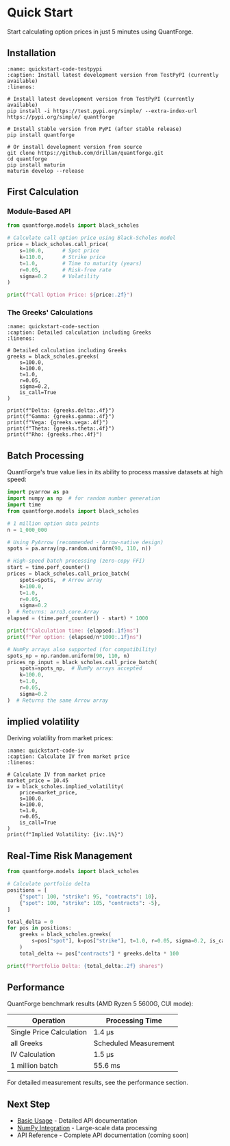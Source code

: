# Quick Start

Start calculating option prices in just 5 minutes using QuantForge.

## Installation

```{code-block} bash
:name: quickstart-code-testpypi
:caption: Install latest development version from TestPyPI (currently available)
:linenos:

# Install latest development version from TestPyPI (currently available)
pip install -i https://test.pypi.org/simple/ --extra-index-url https://pypi.org/simple/ quantforge

# Install stable version from PyPI (after stable release)
pip install quantforge

# Or install development version from source
git clone https://github.com/drillan/quantforge.git
cd quantforge
pip install maturin
maturin develop --release
```

## First Calculation

### Module-Based API

```python
from quantforge.models import black_scholes

# Calculate call option price using Black-Scholes model
price = black_scholes.call_price(
    s=100.0,      # Spot price
    k=110.0,      # Strike price
    t=1.0,        # Time to maturity (years)
    r=0.05,       # Risk-free rate
    sigma=0.2     # Volatility
)

print(f"Call Option Price: ${price:.2f}")
```

### The Greeks' Calculations

```{code-block} python
:name: quickstart-code-section
:caption: Detailed calculation including Greeks
:linenos:

# Detailed calculation including Greeks
greeks = black_scholes.greeks(
    s=100.0,
    k=100.0,
    t=1.0,
    r=0.05,
    sigma=0.2,
    is_call=True
)

print(f"Delta: {greeks.delta:.4f}")
print(f"Gamma: {greeks.gamma:.4f}")
print(f"Vega: {greeks.vega:.4f}")
print(f"Theta: {greeks.theta:.4f}")
print(f"Rho: {greeks.rho:.4f}")
```

## Batch Processing

QuantForge's true value lies in its ability to process massive datasets at high speed:

```python
import pyarrow as pa
import numpy as np  # for random number generation
import time
from quantforge.models import black_scholes

# 1 million option data points
n = 1_000_000

# Using PyArrow (recommended - Arrow-native design)
spots = pa.array(np.random.uniform(90, 110, n))

# High-speed batch processing (zero-copy FFI)
start = time.perf_counter()
prices = black_scholes.call_price_batch(
    spots=spots,  # Arrow array
    k=100.0,
    t=1.0,
    r=0.05,
    sigma=0.2
)  # Returns: arro3.core.Array
elapsed = (time.perf_counter() - start) * 1000

print(f"Calculation time: {elapsed:.1f}ms")
print(f"Per option: {elapsed/n*1000:.1f}ns")

# NumPy arrays also supported (for compatibility)
spots_np = np.random.uniform(90, 110, n)
prices_np_input = black_scholes.call_price_batch(
    spots=spots_np,  # NumPy arrays accepted
    k=100.0,
    t=1.0,
    r=0.05,
    sigma=0.2
)  # Returns the same Arrow array
```

## implied volatility

Deriving volatility from market prices:

```{code-block} python
:name: quickstart-code-iv
:caption: Calculate IV from market price
:linenos:

# Calculate IV from market price
market_price = 10.45
iv = black_scholes.implied_volatility(
    price=market_price,
    s=100.0,
    k=100.0,
    t=1.0,
    r=0.05,
    is_call=True
)
print(f"Implied Volatility: {iv:.1%}")
```


## Real-Time Risk Management

```python
from quantforge.models import black_scholes

# Calculate portfolio delta
positions = [
    {"spot": 100, "strike": 95, "contracts": 10},
    {"spot": 100, "strike": 105, "contracts": -5},
]

total_delta = 0
for pos in positions:
    greeks = black_scholes.greeks(
        s=pos["spot"], k=pos["strike"], t=1.0, r=0.05, sigma=0.2, is_call=True
    )
    total_delta += pos["contracts"] * greeks.delta * 100

print(f"Portfolio Delta: {total_delta:.2f} shares")
```

## Performance

QuantForge benchmark results (AMD Ryzen 5 5600G, CUI mode):

| Operation | Processing Time |
|------|----------|
| Single Price Calculation | 1.4 μs |
| all Greeks | Scheduled Measurement |
| IV Calculation | 1.5 μs |
| 1 million batch | 55.6 ms |

For detailed measurement results, see the performance section.

## Next Step

- [Basic Usage](user_guide/basic_usage.md) - Detailed API documentation
- [NumPy Integration](user_guide/numpy_integration.md) - Large-scale data processing
- API Reference - Complete API documentation (coming soon)
